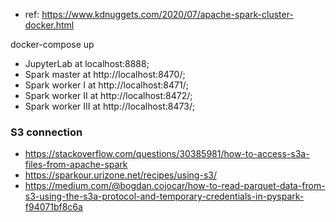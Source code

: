- ref: https://www.kdnuggets.com/2020/07/apache-spark-cluster-docker.html

docker-compose up



- JupyterLab at localhost:8888;
- Spark master at http://localhost:8470/;
- Spark worker I at http://localhost:8471/;
- Spark worker II at http://localhost:8472/;
- Spark worker III at http://localhost:8473/;


### S3 connection
- https://stackoverflow.com/questions/30385981/how-to-access-s3a-files-from-apache-spark
- https://sparkour.urizone.net/recipes/using-s3/
- https://medium.com/@bogdan.cojocar/how-to-read-parquet-data-from-s3-using-the-s3a-protocol-and-temporary-credentials-in-pyspark-f94071bf8c6a